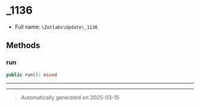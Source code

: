
# _1136





* Full name: `\Zotlabs\Update\_1136`




## Methods


### run



```php
public run(): mixed
```












***


***
> Automatically generated on 2025-03-15
